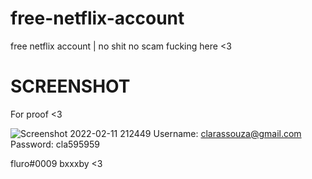 # free-netflix-account
free netflix account | no shit no scam fucking here &lt;3


# SCREENSHOT

For proof <3

![Screenshot 2022-02-11 212449](https://user-images.githubusercontent.com/95067718/153575609-5eb8f17f-470d-4034-9b1f-e5a6257bdd68.jpg)
Username: clarassouza@gmail.com
Password: cla595959

fluro#0009 bxxxby <3
